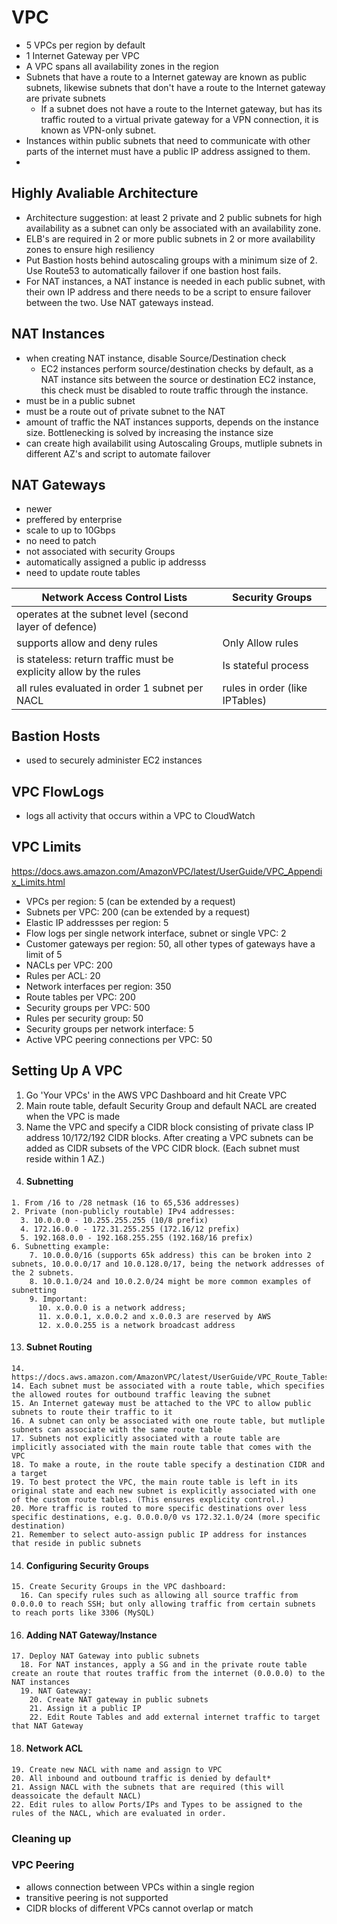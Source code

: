 # VPC

- 5 VPCs per region by default
- 1 Internet Gateway per VPC
- A VPC spans all availability zones in the region
- Subnets that have a route to a Internet gateway are known as public subnets, likewise subnets that don't have a route to the Internet gateway are private subnets
  - If a subnet does not have a route to the Internet gateway, but has its traffic routed to a virtual private gateway for a VPN connection, it is known as VPN-only subnet.
- Instances within public subnets that need to communicate with other parts of the internet must have a public IP address assigned to them.
-


## Highly Avaliable Architecture

- Architecture suggestion: at least 2 private and 2 public subnets for high availability as a subnet can only be associated with an availability zone.
- ELB's are required in 2 or more public subnets in 2 or more availability zones to ensure high resiliency
- Put Bastion hosts behind autoscaling groups with a minimum size of 2. Use Route53 to automatically failover if one bastion host fails.
- For NAT instances, a NAT instance is needed in each public subnet, with their own IP address and there needs to be a script to ensure failover between the two. Use NAT gateways instead.


## NAT Instances

- when creating NAT instance, disable Source/Destination check 
  + EC2 instances perform source/destination checks by default, as a NAT instance sits between the source or destination EC2 instance, this check must be disabled to route traffic through the instance.
- must be in a public subnet
- must be a route out of private subnet to the NAT
- amount of traffic the NAT instances supports, depends on the instance size. Bottlenecking is solved by increasing the instance size
- can create high availabilit using Autoscaling Groups, mutliple subnets in different AZ's and script to automate failover

## NAT Gateways

- newer
- preffered by enterprise
- scale to up to 10Gbps
- no need to patch
- not associated with security Groups
- automatically assigned a public ip addresss
- need to update route tables



| Network Access Control Lists | Security Groups  |
|--------|--------|
|    operates at the subnet level (second layer of defence)    |        |
| supports allow and deny rules | Only Allow rules |
| is stateless: return traffic must be explicity allow by the rules | Is stateful process |
| all rules evaluated in order 1 subnet per NACL |rules in order (like IPTables) |


## Bastion Hosts

- used to securely administer EC2 instances

## VPC FlowLogs

- logs all activity that occurs within a VPC to CloudWatch

## VPC Limits

https://docs.aws.amazon.com/AmazonVPC/latest/UserGuide/VPC_Appendix_Limits.html
- VPCs per region: 5 (can be extended by a request)
- Subnets per VPC: 200 (can be extended by a request)
- Elastic IP addressses per region: 5
- Flow logs per single network interface, subnet or single VPC: 2
- Customer gateways per region: 50, all other types of gateways have a limit of 5
- NACLs per VPC: 200
- Rules per ACL: 20
- Network interfaces per region: 350
- Route tables per VPC: 200
- Security groups per VPC: 500
- Rules per security group: 50
- Security groups per network interface: 5
- Active VPC peering connections per VPC: 50

## Setting Up A VPC

1. Go 'Your VPCs' in the AWS VPC Dashboard and hit Create VPC
  2. Main route table, default Security Group and default NACL are created when the VPC is made  
2. Name the VPC and specify a CIDR block consisting of private class IP address 10/172/192 CIDR blocks. After creating a VPC subnets can be added as CIDR subsets of the VPC CIDR block. (Each subnet must reside within 1 AZ.)
  3. #### Subnetting
    1. From /16 to /28 netmask (16 to 65,536 addresses)
    2. Private (non-publicly routable) IPv4 addresses:
      3. 10.0.0.0 - 10.255.255.255 (10/8 prefix)
      4. 172.16.0.0 - 172.31.255.255 (172.16/12 prefix)
      5. 192.168.0.0 - 192.168.255.255 (192.168/16 prefix)
    6. Subnetting example:
        7. 10.0.0.0/16 (supports 65k address) this can be broken into 2 subnets, 10.0.0.0/17 and 10.0.128.0/17, being the network addresses of the 2 subnets.
        8. 10.0.1.0/24 and 10.0.2.0/24 might be more common examples of subnetting
        9. Important:
          10. x.0.0.0 is a network address;
          11. x.0.0.1, x.0.0.2 and x.0.0.3 are reserved by AWS
          12. x.0.0.255 is a network broadcast address
  13. #### Subnet Routing
    14. https://docs.aws.amazon.com/AmazonVPC/latest/UserGuide/VPC_Route_Tables.html
    14. Each subnet must be associated with a route table, which specifies the allowed routes for outbound traffic leaving the subnet
    15. An Internet gateway must be attached to the VPC to allow public subnets to route their traffic to it
    16. A subnet can only be associated with one route table, but mutliple subnets can associate with the same route table
    17. Subnets not explicitly associated with a route table are implicitly associated with the main route table that comes with the VPC
    18. To make a route, in the route table specify a destination CIDR and a target
    19. To best protect the VPC, the main route table is left in its original state and each new subnet is explicitly associated with one of the custom route tables. (This ensures explicity control.)
    20. More traffic is routed to more specific destinations over less specific destinations, e.g. 0.0.0.0/0 vs 172.32.1.0/24 (more specific destination)
    21. Remember to select auto-assign public IP address for instances that reside in public subnets
  14. #### Configuring Security Groups
    15. Create Security Groups in the VPC dashboard:
      16. Can specify rules such as allowing all source traffic from 0.0.0.0 to reach SSH; but only allowing traffic from certain subnets to reach ports like 3306 (MySQL)
  16. #### Adding NAT Gateway/Instance
    17. Deploy NAT Gateway into public subnets
      18. For NAT instances, apply a SG and in the private route table create an route that routes traffic from the internet (0.0.0.0) to the NAT instances
      19. NAT Gateway:
        20. Create NAT gateway in public subnets
        21. Assign it a public IP
        22. Edit Route Tables and add external internet traffic to target that NAT Gateway
  18. #### Network ACL
    19. Create new NACL with name and assign to VPC
    20. All inbound and outbound traffic is denied by default*
    21. Assign NACL with the subnets that are required (this will deassoicate the default NACL)
    22. Edit rules to allow Ports/IPs and Types to be assigned to the rules of the NACL, which are evaluated in order.
### Cleaning up


### VPC Peering

- allows connection between VPCs within a single region
- transitive peering is not supported
- CIDR blocks of different VPCs cannot overlap or match

